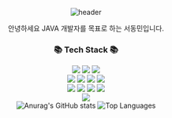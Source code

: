 <div align="center">

![header](https://capsule-render.vercel.app/api?type=waving&color=timeAuto&fontAlign=50&fontAlignY=30&text=SeoDongmin&desc=developer&descAlign=70&descAlignY=55&height=200&fontSize=60&fontColor=ffffff)

<p align="center">안녕하세요 JAVA 개발자를 목표로 하는 서동민입니다.</p>
<h3 align="center">📚 Tech Stack 📚</h3>


<img src="https://img.shields.io/badge/Eclipse IDE-2C2255?style=for-the-badge&logo=Eclipse IDE%20IDE&logoColor=white">
<img src="https://img.shields.io/badge/Visual Studio Code-007ACC?style=for-the-badge&logo=Visual Studio Code&logoColor=white">
<img src="https://img.shields.io/badge/Android Studio-3DDC84?style=for-the-badge&logo=Android Studio&logoColor=white">
<br>
<img src="https://img.shields.io/badge/JAVA-007396?style=for-the-badge&logo=java&logoColor=white">
<img src="https://img.shields.io/badge/Spring-6DB33F?style=for-the-badge&logo=Spring&logoColor=white">
<img src="https://img.shields.io/badge/Spring Boot-6DB33F?style=for-the-badge&logo=Spring Boot&logoColor=white">
<img src="https://img.shields.io/badge/Kotlin-7F52FF?style=for-the-badge&logo=Kotlin&logoColor=white">
<br>
<img src="https://img.shields.io/badge/JavaScript-007396?style=for-the-badge&logo=JavaScript&logoColor=white">
<img src="https://img.shields.io/badge/HTML5-E34F26?style=for-the-badge&logo=HTML5&logoColor=white">
<img src="https://img.shields.io/badge/CSS3-1572B6?style=for-the-badge&logo=CSS3&logoColor=white">
<img src="https://img.shields.io/badge/Vue.js-4FC08D?style=for-the-badge&logo=Vue.js&logoColor=white">
<br>
<img src="https://img.shields.io/badge/Oracle-F80000?style=for-the-badge&logo=Oracle&logoColor=white">


<br>


<img src="https://github-readme-stats.vercel.app/api?username=seo0601&show_icons=true&theme=radical" alt="Anurag's GitHub stats"/>

  
<img src="https://github-readme-stats.vercel.app/api/top-langs/?username=seo0601&layout=compact" alt="Top Languages"/>

</div>
